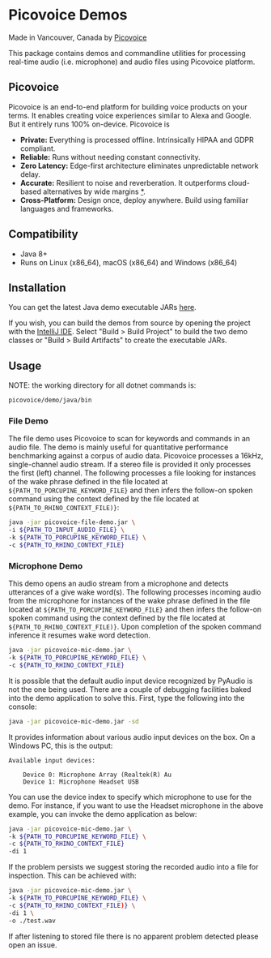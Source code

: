 # Picovoice Demos

Made in Vancouver, Canada by [Picovoice](https://picovoice.ai)

This package contains demos and commandline utilities for processing real-time audio (i.e. microphone) and audio files
using Picovoice platform.

## Picovoice

Picovoice is an end-to-end platform for building voice products on your terms. It enables creating voice experiences
similar to Alexa and Google. But it entirely runs 100% on-device. Picovoice is

- **Private:** Everything is processed offline. Intrinsically HIPAA and GDPR compliant.
- **Reliable:** Runs without needing constant connectivity.
- **Zero Latency:** Edge-first architecture eliminates unpredictable network delay.
- **Accurate:** Resilient to noise and reverberation. It outperforms cloud-based alternatives by wide margins
[*](https://github.com/Picovoice/speech-to-intent-benchmark#results).
- **Cross-Platform:** Design once, deploy anywhere. Build using familiar languages and frameworks.

## Compatibility

- Java 8+
- Runs on Linux (x86_64), macOS (x86_64) and Windows (x86_64)

## Installation

You can get the latest Java demo executable JARs [here](/demo/java/bin).

If you wish, you can build the demos from source by opening the project with the [IntelliJ IDE](https://www.jetbrains.com/idea/download/).
Select "Build > Build Project" to build the two demo classes or "Build > Build Artifacts" to create the executable JARs.

## Usage

NOTE: the working directory for all dotnet commands is:

```bash
picovoice/demo/java/bin
```

### File Demo

The file demo uses Picovoice to scan for keywords and commands in an audio file. The demo is mainly useful for quantitative performance benchmarking against a corpus of audio data. 
Picovoice processes a 16kHz, single-channel audio stream. If a stereo file is provided it only processes the first (left) channel. 
The following processes a file looking for instances of the wake phrase defined in the file located at `${PATH_TO_PORCUPINE_KEYWORD_FILE}` 
and then infers the follow-on spoken command using the context defined by the file located at `${PATH_TO_RHINO_CONTEXT_FILE)}`:

```bash
java -jar picovoice-file-demo.jar \
-i ${PATH_TO_INPUT_AUDIO_FILE} \
-k ${PATH_TO_PORCUPINE_KEYWORD_FILE} \
-c ${PATH_TO_RHINO_CONTEXT_FILE}
```

### Microphone Demo

This demo opens an audio stream from a microphone and detects utterances of a give wake word(s). The following processes
incoming audio from the microphone for instances of the wake phrase defined in the file located at
`${PATH_TO_PORCUPINE_KEYWORD_FILE}` and then infers the follow-on spoken command using the context defined by the file
located at `${PATH_TO_RHINO_CONTEXT_FILE)}`. Upon completion of the spoken command inference it resumes wake word
detection.

```bash
java -jar picovoice-mic-demo.jar \
-k ${PATH_TO_PORCUPINE_KEYWORD_FILE} \
-c ${PATH_TO_RHINO_CONTEXT_FILE}
```

It is possible that the default audio input device recognized by PyAudio is not the one being used. There are a couple
of debugging facilities baked into the demo application to solve this. First, type the following into the console:

```bash
java -jar picovoice-mic-demo.jar -sd
```

It provides information about various audio input devices on the box. On a Windows PC, this is the output:

```
Available input devices:

    Device 0: Microphone Array (Realtek(R) Au
    Device 1: Microphone Headset USB	
``` 

You can use the device index to specify which microphone to use for the demo. For instance, if you want to use the Headset 
microphone in the above example, you can invoke the demo application as below:

```bash
java -jar picovoice-mic-demo.jar \
-k ${PATH_TO_PORCUPINE_KEYWORD_FILE} \
-c ${PATH_TO_RHINO_CONTEXT_FILE}
-di 1
```

If the problem persists we suggest storing the recorded audio into a file for inspection. This can be achieved with:

```bash
java -jar picovoice-mic-demo.jar \
-k ${PATH_TO_PORCUPINE_KEYWORD_FILE} \
-c ${PATH_TO_RHINO_CONTEXT_FILE)} \
-di 1 \
-o ./test.wav
```

If after listening to stored file there is no apparent problem detected please open an issue.
